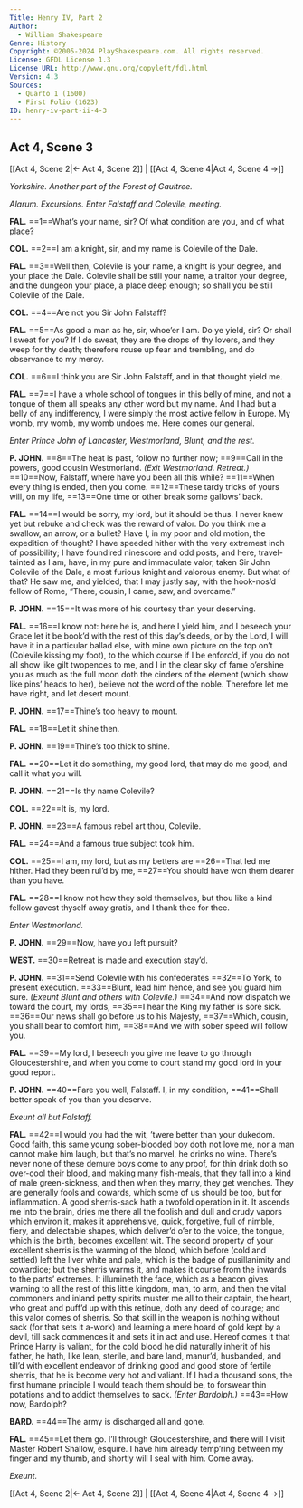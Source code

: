 ```yaml
---
Title: Henry IV, Part 2
Author: 
  - William Shakespeare
Genre: History
Copyright: ©2005-2024 PlayShakespeare.com. All rights reserved.
License: GFDL License 1.3
License URL: http://www.gnu.org/copyleft/fdl.html
Version: 4.3
Sources:
  - Quarto 1 (1600)
  - First Folio (1623)
ID: henry-iv-part-ii-4-3
---
```


## Act 4, Scene 3
[[Act 4, Scene 2|← Act 4, Scene 2]] | [[Act 4, Scene 4|Act 4, Scene 4 →]]

*Yorkshire. Another part of the Forest of Gaultree.*

*Alarum. Excursions. Enter Falstaff and Colevile, meeting.*

**FAL.**
==1==What’s your name, sir? Of what condition are you, and of what place?

**COL.**
==2==I am a knight, sir, and my name is Colevile of the Dale.

**FAL.**
==3==Well then, Colevile is your name, a knight is your degree, and your place the Dale. Colevile shall be still your name, a traitor your degree, and the dungeon your place, a place deep enough; so shall you be still Colevile of the Dale.

**COL.**
==4==Are not you Sir John Falstaff?

**FAL.**
==5==As good a man as he, sir, whoe’er I am. Do ye yield, sir? Or shall I sweat for you? If I do sweat, they are the drops of thy lovers, and they weep for thy death; therefore rouse up fear and trembling, and do observance to my mercy.

**COL.**
==6==I think you are Sir John Falstaff, and in that thought yield me.

**FAL.**
==7==I have a whole school of tongues in this belly of mine, and not a tongue of them all speaks any other word but my name. And I had but a belly of any indifferency, I were simply the most active fellow in Europe. My womb, my womb, my womb undoes me. Here comes our general.

*Enter Prince John of Lancaster, Westmorland, Blunt, and the rest.*

**P. JOHN.**
==8==The heat is past, follow no further now;
==9==Call in the powers, good cousin Westmorland.
*(Exit Westmorland. Retreat.)*
==10==Now, Falstaff, where have you been all this while?
==11==When every thing is ended, then you come.
==12==These tardy tricks of yours will, on my life,
==13==One time or other break some gallows’ back.

**FAL.**
==14==I would be sorry, my lord, but it should be thus. I never knew yet but rebuke and check was the reward of valor. Do you think me a swallow, an arrow, or a bullet? Have I, in my poor and old motion, the expedition of thought? I have speeded hither with the very extremest inch of possibility; I have found’red ninescore and odd posts, and here, travel-tainted as I am, have, in my pure and immaculate valor, taken Sir John Colevile of the Dale, a most furious knight and valorous enemy. But what of that? He saw me, and yielded, that I may justly say, with the hook-nos’d fellow of Rome, “There, cousin, I came, saw, and overcame.”

**P. JOHN.**
==15==It was more of his courtesy than your deserving.

**FAL.**
==16==I know not: here he is, and here I yield him, and I beseech your Grace let it be book’d with the rest of this day’s deeds, or by the Lord, I will have it in a particular ballad else, with mine own picture on the top on’t (Colevile kissing my foot), to the which course if I be enforc’d, if you do not all show like gilt twopences to me, and I in the clear sky of fame o’ershine you as much as the full moon doth the cinders of the element (which show like pins’ heads to her), believe not the word of the noble. Therefore let me have right, and let desert mount.

**P. JOHN.**
==17==Thine’s too heavy to mount.

**FAL.**
==18==Let it shine then.

**P. JOHN.**
==19==Thine’s too thick to shine.

**FAL.**
==20==Let it do something, my good lord, that may do me good, and call it what you will.

**P. JOHN.**
==21==Is thy name Colevile?

**COL.**
==22==It is, my lord.

**P. JOHN.**
==23==A famous rebel art thou, Colevile.

**FAL.**
==24==And a famous true subject took him.

**COL.**
==25==I am, my lord, but as my betters are
==26==That led me hither. Had they been rul’d by me,
==27==You should have won them dearer than you have.

**FAL.**
==28==I know not how they sold themselves, but thou like a kind fellow gavest thyself away gratis, and I thank thee for thee.

*Enter Westmorland.*

**P. JOHN.**
==29==Now, have you left pursuit?

**WEST.**
==30==Retreat is made and execution stay’d.

**P. JOHN.**
==31==Send Colevile with his confederates
==32==To York, to present execution.
==33==Blunt, lead him hence, and see you guard him sure.
*(Exeunt Blunt and others with Colevile.)*
==34==And now dispatch we toward the court, my lords,
==35==I hear the King my father is sore sick.
==36==Our news shall go before us to his Majesty,
==37==Which, cousin, you shall bear to comfort him,
==38==And we with sober speed will follow you.

**FAL.**
==39==My lord, I beseech you give me leave to go through Gloucestershire, and when you come to court stand my good lord in your good report.

**P. JOHN.**
==40==Fare you well, Falstaff. I, in my condition,
==41==Shall better speak of you than you deserve.

*Exeunt all but Falstaff.*

**FAL.**
==42==I would you had the wit, ’twere better than your dukedom. Good faith, this same young sober-blooded boy doth not love me, nor a man cannot make him laugh, but that’s no marvel, he drinks no wine. There’s never none of these demure boys come to any proof, for thin drink doth so over-cool their blood, and making many fish-meals, that they fall into a kind of male green-sickness, and then when they marry, they get wenches. They are generally fools and cowards, which some of us should be too, but for inflammation. A good sherris-sack hath a twofold operation in it. It ascends me into the brain, dries me there all the foolish and dull and crudy vapors which environ it, makes it apprehensive, quick, forgetive, full of nimble, fiery, and delectable shapes, which deliver’d o’er to the voice, the tongue, which is the birth, becomes excellent wit. The second property of your excellent sherris is the warming of the blood, which before (cold and settled) left the liver white and pale, which is the badge of pusillanimity and cowardice; but the sherris warms it, and makes it course from the inwards to the parts’ extremes. It illumineth the face, which as a beacon gives warning to all the rest of this little kingdom, man, to arm, and then the vital commoners and inland petty spirits muster me all to their captain, the heart, who great and puff’d up with this retinue, doth any deed of courage; and this valor comes of sherris. So that skill in the weapon is nothing without sack (for that sets it a-work) and learning a mere hoard of gold kept by a devil, till sack commences it and sets it in act and use. Hereof comes it that Prince Harry is valiant, for the cold blood he did naturally inherit of his father, he hath, like lean, sterile, and bare land, manur’d, husbanded, and till’d with excellent endeavor of drinking good and good store of fertile sherris, that he is become very hot and valiant. If I had a thousand sons, the first humane principle I would teach them should be, to forswear thin potations and to addict themselves to sack.
*(Enter Bardolph.)*
==43==How now, Bardolph?

**BARD.**
==44==The army is discharged all and gone.

**FAL.**
==45==Let them go. I’ll through Gloucestershire, and there will I visit Master Robert Shallow, esquire. I have him already temp’ring between my finger and my thumb, and shortly will I seal with him. Come away.

*Exeunt.*

[[Act 4, Scene 2|← Act 4, Scene 2]] | [[Act 4, Scene 4|Act 4, Scene 4 →]]